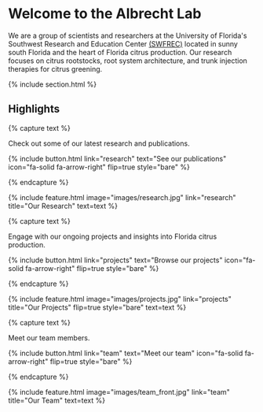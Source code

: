 ---
---

# Welcome to the Albrecht Lab

We are a group of scientists and researchers at the University of Florida's Southwest Research and Education Center [(SWFREC)](https://swfrec.ifas.ufl.edu/) located in sunny south Florida and the heart of Florida citrus production. Our research focuses on citrus rootstocks, root system architecture, and trunk injection therapies for citrus greening.

{% include section.html %}

## Highlights

{% capture text %}

Check out some of our latest research and publications.

{%
  include button.html
  link="research"
  text="See our publications"
  icon="fa-solid fa-arrow-right"
  flip=true
  style="bare"
%}

{% endcapture %}

{%
  include feature.html
  image="images/research.jpg"
  link="research"
  title="Our Research"
  text=text
%}

{% capture text %}

Engage with our ongoing projects and insights into Florida citrus production.

{%
  include button.html
  link="projects"
  text="Browse our projects"
  icon="fa-solid fa-arrow-right"
  flip=true
  style="bare"
%}

{% endcapture %}

{%
  include feature.html
  image="images/projects.jpg"
  link="projects"
  title="Our Projects"
  flip=true
  style="bare"
  text=text
%}

{% capture text %}

Meet our team members.

{%
  include button.html
  link="team"
  text="Meet our team"
  icon="fa-solid fa-arrow-right"
  flip=true
  style="bare"
%}

{% endcapture %}

{%
  include feature.html
  image="images/team_front.jpg"
  link="team"
  title="Our Team"
  text=text
%}
